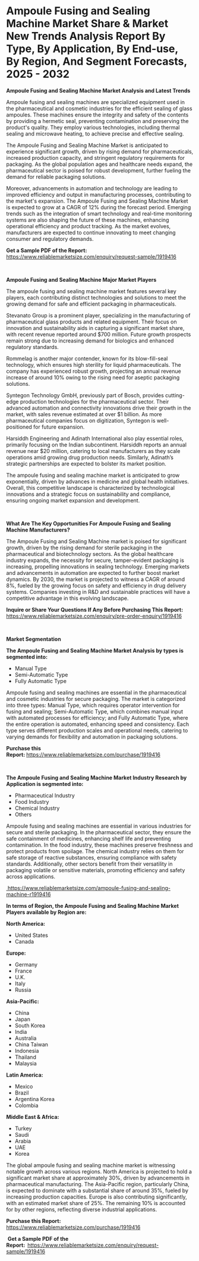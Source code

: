 <p><h1>Ampoule Fusing and Sealing Machine Market Share & Market New Trends Analysis Report By Type, By Application, By End-use, By Region, And Segment Forecasts, 2025 - 2032</h1></p><p><strong>Ampoule Fusing and Sealing Machine Market Analysis and Latest Trends</strong></p>
<p><p>Ampoule fusing and sealing machines are specialized equipment used in the pharmaceutical and cosmetic industries for the efficient sealing of glass ampoules. These machines ensure the integrity and safety of the contents by providing a hermetic seal, preventing contamination and preserving the product's quality. They employ various technologies, including thermal sealing and microwave heating, to achieve precise and effective sealing.</p><p>The Ampoule Fusing and Sealing Machine Market is anticipated to experience significant growth, driven by rising demand for pharmaceuticals, increased production capacity, and stringent regulatory requirements for packaging. As the global population ages and healthcare needs expand, the pharmaceutical sector is poised for robust development, further fueling the demand for reliable packaging solutions.</p><p>Moreover, advancements in automation and technology are leading to improved efficiency and output in manufacturing processes, contributing to the market's expansion. The Ampoule Fusing and Sealing Machine Market is expected to grow at a CAGR of 12% during the forecast period. Emerging trends such as the integration of smart technology and real-time monitoring systems are also shaping the future of these machines, enhancing operational efficiency and product tracking. As the market evolves, manufacturers are expected to continue innovating to meet changing consumer and regulatory demands.</p></p>
<p><strong>Get a Sample PDF of the Report:&nbsp;</strong> <a href="https://www.reliablemarketsize.com/enquiry/request-sample/1919416?utm_campaign=2889&utm_medium=2&utm_source=Github&utm_content=ia&utm_term=12042025&utm_id=ampoule-fusing-and-sealing-machine">https://www.reliablemarketsize.com/enquiry/request-sample/1919416</a></p>
<p>&nbsp;</p>
<p><strong>Ampoule Fusing and Sealing Machine Major Market Players</strong></p>
<p><p>The ampoule fusing and sealing machine market features several key players, each contributing distinct technologies and solutions to meet the growing demand for safe and efficient packaging in pharmaceuticals.</p><p>Stevanato Group is a prominent player, specializing in the manufacturing of pharmaceutical glass products and related equipment. Their focus on innovation and sustainability aids in capturing a significant market share, with recent revenue reported around $700 million. Future growth prospects remain strong due to increasing demand for biologics and enhanced regulatory standards.</p><p>Rommelag is another major contender, known for its blow-fill-seal technology, which ensures high sterility for liquid pharmaceuticals. The company has experienced robust growth, projecting an annual revenue increase of around 10% owing to the rising need for aseptic packaging solutions.</p><p>Syntegon Technology GmbH, previously part of Bosch, provides cutting-edge production technologies for the pharmaceutical sector. Their advanced automation and connectivity innovations drive their growth in the market, with sales revenue estimated at over $1 billion. As more pharmaceutical companies focus on digitization, Syntegon is well-positioned for future expansion.</p><p>Harsiddh Engineering and Adinath International also play essential roles, primarily focusing on the Indian subcontinent. Harsiddh reports an annual revenue near $20 million, catering to local manufacturers as they scale operations amid growing drug production needs. Similarly, Adinath’s strategic partnerships are expected to bolster its market position.</p><p>The ampoule fusing and sealing machine market is anticipated to grow exponentially, driven by advances in medicine and global health initiatives. Overall, this competitive landscape is characterized by technological innovations and a strategic focus on sustainability and compliance, ensuring ongoing market expansion and development.</p></p>
<p>&nbsp;</p>
<p><strong>What Are The Key Opportunities For Ampoule Fusing and Sealing Machine Manufacturers?</strong></p>
<p><p>The Ampoule Fusing and Sealing Machine market is poised for significant growth, driven by the rising demand for sterile packaging in the pharmaceutical and biotechnology sectors. As the global healthcare industry expands, the necessity for secure, tamper-evident packaging is increasing, propelling innovations in sealing technology. Emerging markets and advancements in automation are expected to further boost market dynamics. By 2030, the market is projected to witness a CAGR of around 8%, fueled by the growing focus on safety and efficiency in drug delivery systems. Companies investing in R&D and sustainable practices will have a competitive advantage in this evolving landscape.</p></p>
<p><strong>Inquire or Share Your Questions If Any Before Purchasing This Report:</strong> <a href="https://www.reliablemarketsize.com/enquiry/pre-order-enquiry/1919416?utm_campaign=2889&utm_medium=2&utm_source=Github&utm_content=ia&utm_term=12042025&utm_id=ampoule-fusing-and-sealing-machine">https://www.reliablemarketsize.com/enquiry/pre-order-enquiry/1919416</a></p>
<p>&nbsp;</p>
<p><strong>Market Segmentation</strong></p>
<p><strong>The Ampoule Fusing and Sealing Machine Market Analysis by types is segmented into:</strong></p>
<p><ul><li>Manual Type</li><li>Semi-Automatic Type</li><li>Fully Automatic Type</li></ul></p>
<p><p>Ampoule fusing and sealing machines are essential in the pharmaceutical and cosmetic industries for secure packaging. The market is categorized into three types: Manual Type, which requires operator intervention for fusing and sealing; Semi-Automatic Type, which combines manual input with automated processes for efficiency; and Fully Automatic Type, where the entire operation is automated, enhancing speed and consistency. Each type serves different production scales and operational needs, catering to varying demands for flexibility and automation in packaging solutions.</p></p>
<p><strong>Purchase this Report:&nbsp;</strong><a href="https://www.reliablemarketsize.com/purchase/1919416?utm_campaign=2889&utm_medium=2&utm_source=Github&utm_content=ia&utm_term=12042025&utm_id=ampoule-fusing-and-sealing-machine">https://www.reliablemarketsize.com/purchase/1919416</a></p>
<p>&nbsp;</p>
<p><strong>The Ampoule Fusing and Sealing Machine Market Industry Research by Application is segmented into:</strong></p>
<p><ul><li>Pharmaceutical Industry</li><li>Food Industry</li><li>Chemical Industry</li><li>Others</li></ul></p>
<p><p>Ampoule fusing and sealing machines are essential in various industries for secure and sterile packaging. In the pharmaceutical sector, they ensure the safe containment of medicines, enhancing shelf life and preventing contamination. In the food industry, these machines preserve freshness and protect products from spoilage. The chemical industry relies on them for safe storage of reactive substances, ensuring compliance with safety standards. Additionally, other sectors benefit from their versatility in packaging volatile or sensitive materials, promoting efficiency and safety across applications.</p></p>
<p><a href="https://www.reliablemarketsize.com/ampoule-fusing-and-sealing-machine-r1919416?utm_campaign=2889&utm_medium=2&utm_source=Github&utm_content=ia&utm_term=12042025&utm_id=ampoule-fusing-and-sealing-machine">&nbsp;https://www.reliablemarketsize.com/ampoule-fusing-and-sealing-machine-r1919416</a></p>
<p><strong>In terms of Region, the Ampoule Fusing and Sealing Machine Market Players available by Region are:</strong></p>
<p>
    <p> <strong> North America: </strong>
        <ul>
            <li>United States</li>
            <li>Canada</li>
        </ul>
        </p> 
    <p> <strong> Europe: </strong>
        <ul>
            <li>Germany</li>
            <li>France</li>
            <li>U.K.</li>
            <li>Italy</li>
            <li>Russia</li>
        </ul>
        </p> 
    <p> <strong> Asia-Pacific: </strong>
        <ul>
            <li>China</li>
            <li>Japan</li>
            <li>South Korea</li>
            <li>India</li>
            <li>Australia</li>
            <li>China Taiwan</li>
            <li>Indonesia</li>
            <li>Thailand</li>
            <li>Malaysia</li>
        </ul>
        </p> 
    <p> <strong> Latin America: </strong>
        <ul>
            <li>Mexico</li>
            <li>Brazil</li>
            <li>Argentina Korea</li>
            <li>Colombia</li>
        </ul>
        </p> 
    <p> <strong> Middle East & Africa: </strong>
        <ul>
            <li>Turkey</li>
            <li>Saudi</li>
            <li>Arabia</li>
            <li>UAE</li>
            <li>Korea</li>
        </ul>
    </p>
    </p>
<p><p>The global ampoule fusing and sealing machine market is witnessing notable growth across various regions. North America is projected to hold a significant market share at approximately 30%, driven by advancements in pharmaceutical manufacturing. The Asia-Pacific region, particularly China, is expected to dominate with a substantial share of around 35%, fueled by increasing production capacities. Europe is also contributing significantly, with an estimated market share of 25%. The remaining 10% is accounted for by other regions, reflecting diverse industrial applications.</p></p>
<p><strong>Purchase this Report: </strong><a href="https://www.reliablemarketsize.com/purchase/1919416?utm_campaign=2889&utm_medium=2&utm_source=Github&utm_content=ia&utm_term=12042025&utm_id=ampoule-fusing-and-sealing-machine">https://www.reliablemarketsize.com/purchase/1919416</a></p>
<p>&nbsp;<strong>Get a Sample PDF of the Report:&nbsp;&nbsp;</strong><a href="https://www.reliablemarketsize.com/enquiry/request-sample/1919416?utm_campaign=2889&utm_medium=2&utm_source=Github&utm_content=ia&utm_term=12042025&utm_id=ampoule-fusing-and-sealing-machine">https://www.reliablemarketsize.com/enquiry/request-sample/1919416</a></p>
<p><strong></strong></p>
<p><p></p><p></p><p></p></p>